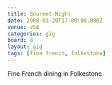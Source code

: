 ```yaml
---
title: Gourmet Night
date: 2008-03-20T17:00:00.000Z
venue: v58
categories: gig
board: 8
layout: gig
tags: [fine french, folkestone]
---
```

Fine French dining in Folkestone